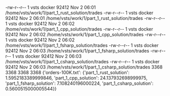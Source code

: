 -rw-r--r-- 1 vsts docker 92412 Nov  2 06:01 /home/vsts/work/1/part_1_rust_solution/trades
-rw-r--r-- 1 vsts docker 92412 Nov  2 06:01 /home/vsts/work/1/part_1_rust_solution/trades
-rw-r--r-- 1 vsts docker 92412 Nov  2 06:02 /home/vsts/work/1/part_1_cpp_solution/trades
-rw-r--r-- 1 vsts docker 92412 Nov  2 06:02 /home/vsts/work/1/part_1_cpp_solution/trades
-rw-r--r-- 1 vsts docker 92412 Nov  2 06:02 /home/vsts/work/1/part_1_fsharp_solution/trades
-rw-r--r-- 1 vsts docker 92412 Nov  2 06:03 /home/vsts/work/1/part_1_fsharp_solution/trades
-rw-r--r-- 1 vsts docker 92412 Nov  2 06:03 /home/vsts/work/1/part_1_csharp_solution/trades
-rw-r--r-- 1 vsts docker 92412 Nov  2 06:03 /home/vsts/work/1/part_1_csharp_solution/trades
3368
3368
3368
3368
{'orders-100K.txt': {'part_1_rust_solution': 1.5952183389999846, 'part_1_cpp_solution': 24.137932698999975, 'part_1_fsharp_solution': 7.108240196000224, 'part_1_csharp_solution': 0.5600515000005544}}
